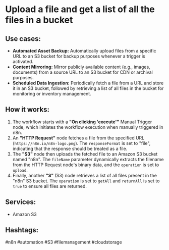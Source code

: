 # Upload a file and get a list of all the files in a bucket

## Use cases:

*   **Automated Asset Backup:** Automatically upload files from a specific URL to an S3 bucket for backup purposes whenever a trigger is activated.
*   **Content Mirroring:** Mirror publicly available content (e.g., images, documents) from a source URL to an S3 bucket for CDN or archival purposes.
*   **Scheduled Data Ingestion:**  Periodically fetch a file from a URL and store it in an S3 bucket, followed by retrieving a list of all files in the bucket for monitoring or inventory management.

## How it works:

1.  The workflow starts with a **"On clicking 'execute'"** Manual Trigger node, which initiates the workflow execution when manually triggered in n8n.
2.  An **"HTTP Request"** node fetches a file from the specified URL (`https://n8n.io/n8n-logo.png`). The `responseFormat` is set to "file", indicating that the response should be treated as a file.
3.  The **"S3"** node then uploads the fetched file to an Amazon S3 bucket named "n8n". The `fileName` parameter dynamically extracts the filename from the HTTP Request node's binary data, and the `operation` is set to `upload`.
4.  Finally, another **"S"** (S3) node retrieves a list of all files present in the "n8n" S3 bucket. The `operation` is set to `getAll` and `returnAll` is set to `true` to ensure all files are returned.

## Services:

*   Amazon S3

## Hashtags:

#n8n #automation #S3 #filemanagement #cloudstorage
